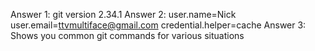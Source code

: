 Answer 1: git version 2.34.1
Answer 2: user.name=Nick
user.email=ttvmultiface@gmail.com
credential.helper=cache
Answer 3: Shows you common git commands for various situations

